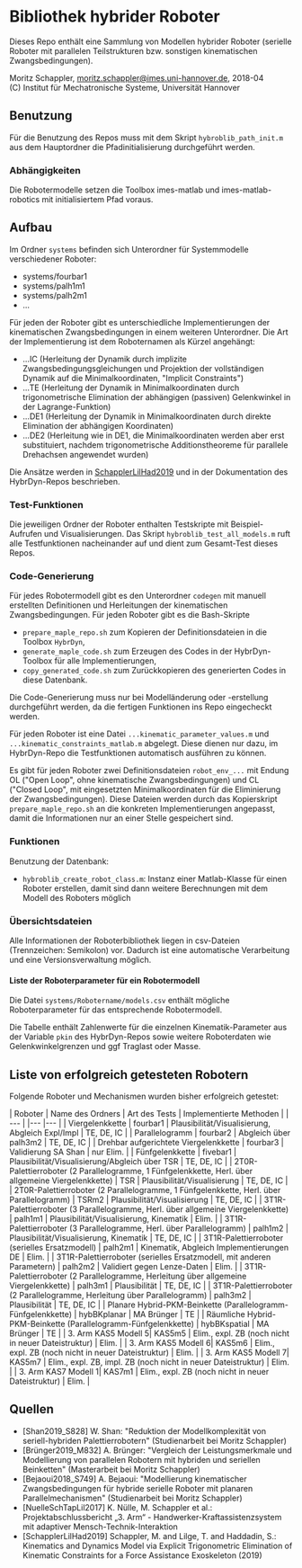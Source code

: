# Bibliothek hybrider Roboter

Dieses Repo enthält eine Sammlung von Modellen hybrider Roboter (serielle Roboter mit parallelen Teilstrukturen bzw. sonstigen kinematischen Zwangsbedingungen).


Moritz Schappler, moritz.schappler@imes.uni-hannover.de, 2018-04  
(C) Institut für Mechatronische Systeme, Universität Hannover

## Benutzung

Für die Benutzung des Repos muss mit dem Skript `hybroblib_path_init.m` aus dem Hauptordner die Pfadinitialisierung durchgeführt werden.

### Abhängigkeiten

Die Robotermodelle setzen die Toolbox imes-matlab und imes-matlab-robotics mit initialisiertem Pfad voraus.

## Aufbau

Im Ordner `systems` befinden sich Unterordner für Systemmodelle verschiedener Roboter:

* systems/fourbar1
* systems/palh1m1
* systems/palh2m1
* ...

Für jeden der Roboter gibt es unterschiedliche Implementierungen der kinematischen Zwangsbedingungen in einem weiteren Unterordner. Die Art der Implementierung ist dem Roboternamen als Kürzel angehängt:

* ...IC (Herleitung der Dynamik durch implizite Zwangsbedingungsgleichungen und Projektion der vollständigen Dynamik auf die Minimalkoordinaten, "Implicit Constraints")
* ...TE (Herleitung der Dynamik in Minimalkoordinaten durch trigonometrische Elimination der abhängigen (passiven) Gelenkwinkel in der Lagrange-Funktion)
* ...DE1 (Herleitung der Dynamik in Minimalkoordinaten durch direkte Elimination der abhängigen Koordinaten)
* ...DE2 (Herleitung wie in DE1, die Minimalkoordinaten werden aber erst substituiert, nachdem trigonometrische Additionstheoreme für parallele Drehachsen angewendet wurden)

Die Ansätze werden in [SchapplerLilHad2019](#quellen) und in der Dokumentation des HybrDyn-Repos beschrieben.

### Test-Funktionen

Die jeweiligen Ordner der Roboter enthalten Testskripte mit Beispiel-Aufrufen und Visualisierungen.
Das Skript `hybroblib_test_all_models.m` ruft alle Testfunktionen nacheinander auf und dient zum Gesamt-Test dieses Repos.

### Code-Generierung

Für jedes Robotermodell gibt es den Unterordner `codegen` mit manuell erstellten Definitionen und Herleitungen der kinematischen Zwangsbedingungen. Für jeden Roboter gibt es die Bash-Skripte
* `prepare_maple_repo.sh` zum Kopieren der Definitionsdateien in die Toolbox `HybrDyn`,
* `generate_maple_code.sh` zum Erzeugen des Codes in der HybrDyn-Toolbox für alle Implementierungen,
* `copy_generated_code.sh` zum Zurückkopieren des generierten Codes in diese Datenbank.

Die Code-Generierung muss nur bei Modelländerung oder -erstellung durchgeführt werden, da die fertigen Funktionen ins Repo eingecheckt werden.

Für jeden Roboter ist eine Datei `...kinematic_parameter_values.m` und `...kinematic_constraints_matlab.m` abgelegt. Diese dienen nur dazu, im HybrDyn-Repo die Testfunktionen automatisch ausführen zu können.

Es gibt für jeden Roboter zwei Definitionsdateien `robot_env_...` mit Endung OL ("Open Loop", ohne kinematische Zwangsbedingungen) und CL ("Closed Loop", mit eingesetzten Minimalkoordinaten für die Eliminierung der Zwangsbedingungen). Diese Dateien werden durch das Kopierskript `prepare_maple_repo.sh` an die konkreten Implementierungen angepasst, damit die Informationen nur an einer Stelle gespeichert sind.

### Funktionen

Benutzung der Datenbank:

* `hybroblib_create_robot_class.m`: Instanz einer Matlab-Klasse für einen Roboter erstellen, damit sind dann weitere Berechnungen mit dem Modell des Roboters möglich

### Übersichtsdateien

Alle Informationen der Roboterbibliothek liegen in csv-Dateien (Trennzeichen: Semikolon) vor. Dadurch ist eine automatische Verarbeitung und eine Versionsverwaltung möglich.

#### Liste der Roboterparameter für ein Robotermodell

Die Datei `systems/Robotername/models.csv` enthält mögliche Roboterparameter für das entsprechende Robotermodell.

Die Tabelle enthält Zahlenwerte für die einzelnen Kinematik-Parameter aus der Variable `pkin` des HybrDyn-Repos sowie weitere Roboterdaten wie Gelenkwinkelgrenzen und ggf Traglast oder Masse.

## Liste von erfolgreich getesteten Robotern

Folgende Roboter und Mechanismen wurden bisher erfolgreich getestet:

| Roboter | Name des Ordners | Art des Tests | Implementierte Methoden |
| ---     |                  |---            |---                  |
| Viergelenkkette | fourbar1 | Plausibilität/Visualisierung, Abgleich Expl/Impl | TE, DE, IC |
| Parallelogramm | fourbar2 | Abgleich über palh3m2 | TE, DE, IC |
| Drehbar aufgerichtete Viergelenkkette | fourbar3 | Validierung SA Shan | nur Elim. |
| Fünfgelenkkette | fivebar1 | Plausibilität/Visualisierung/Abgleich über TSR | TE, DE, IC |
| 2T0R-Palettierroboter (2 Parallelogramme, 1 Fünfgelenkkette, Herl. über allgemeine Viergelenkkette) | TSR | Plausibilität/Visualisierung | TE, DE, IC |
| 2T0R-Palettierroboter (2 Parallelogramme, 1 Fünfgelenkkette, Herl. über Parallelogramm) | TSRm2 | Plausibilität/Visualisierung | TE, DE, IC |
| 3T1R-Palettierroboter (3 Parallelogramme, Herl. über allgemeine Viergelenkkette) | palh1m1 | Plausibilität/Visualisierung, Kinematik | Elim. |
| 3T1R-Palettierroboter (3 Parallelogramme, Herl. über Parallelogramm) | palh1m2 | Plausibilität/Visualisierung, Kinematik | TE, DE, IC |
| 3T1R-Palettierroboter (serielles Ersatzmodell) | palh2m1 | Kinematik, Abgleich Implementierungen DE | Elim. |
| 3T1R-Palettierroboter (serielles Ersatzmodell, mit anderen Parametern) | palh2m2 | Validiert gegen Lenze-Daten | Elim. |
| 3T1R-Palettierroboter (2 Parallelogramme, Herleitung über allgemeine Viergelenkkette) | palh3m1 | Plausibilität | TE, DE, IC |
| 3T1R-Palettierroboter (2 Parallelogramme, Herleitung über Parallelogramm) | palh3m2 | Plausibilität | TE, DE, IC |
| Planare Hybrid-PKM-Beinkette (Parallelogramm-Fünfgelenkkette) | hybBKplanar | MA Brünger | TE |
| Räumliche Hybrid-PKM-Beinkette (Parallelogramm-Fünfgelenkkette) | hybBKspatial | MA Brünger | TE |
| 3. Arm KAS5 Modell 5| KAS5m5 | Elim., expl. ZB (noch nicht in neuer Dateistruktur) | Elim. |
| 3. Arm KAS5 Modell 6| KAS5m6 | Elim., expl. ZB (noch nicht in neuer Dateistruktur) | Elim. |
| 3. Arm KAS5 Modell 7| KAS5m7 | Elim., expl. ZB, impl. ZB (noch nicht in neuer Dateistruktur) | Elim. |
| 3. Arm KAS7 Modell 1| KAS7m1 | Elim., expl. ZB (noch nicht in neuer Dateistruktur) | Elim. |

## Quellen <a name="quellen"></a> 

* [Shan2019_S828] W. Shan: "Reduktion der Modellkomplexität von seriell-hybriden Palettierrobotern" (Studienarbeit bei Moritz Schappler)
* [Brünger2019_M832] A. Brünger: "Vergleich der Leistungsmerkmale und Modellierung von parallelen Robotern mit hybriden und seriellen Beinketten" (Masterarbeit bei Moritz Schappler)
* [Bejaoui2018_S749] A. Bejaoui: "Modellierung kinematischer Zwangsbedingungen für hybride serielle Roboter mit planaren Parallelmechanismen" (Studienarbeit bei Moritz Schappler)
* [NuelleSchTapLil2017] K. Nülle, M. Schappler et al.: Projektabschlussbericht „3. Arm“ - Handwerker-Kraftassistenzsystem mit adaptiver Mensch-Technik-Interaktion
* [SchapplerLilHad2019] Schappler, M. and Lilge, T. and Haddadin, S.: Kinematics and Dynamics Model via Explicit Trigonometric Elimination of Kinematic Constraints for a Force Assistance Exoskeleton (2019)
